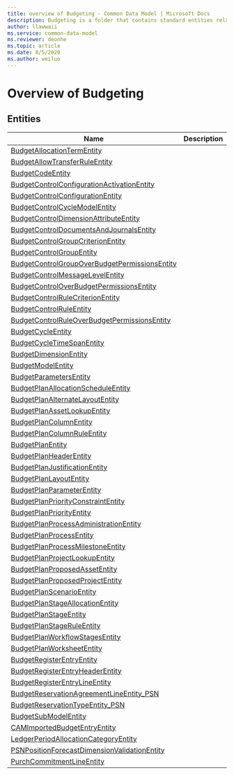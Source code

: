 ```yaml
---
title: overview of Budgeting - Common Data Model | Microsoft Docs
description: Budgeting is a folder that contains standard entities related to the Common Data Model.
author: llawwaii
ms.service: common-data-model
ms.reviewer: deonhe
ms.topic: article
ms.date: 8/5/2020
ms.author: weiluo
---
```


# Overview of Budgeting


## Entities

|Name|Description|
|---|---|
|[BudgetAllocationTermEntity](BudgetAllocationTermEntity.md)||
|[BudgetAllowTransferRuleEntity](BudgetAllowTransferRuleEntity.md)||
|[BudgetCodeEntity](BudgetCodeEntity.md)||
|[BudgetControlConfigurationActivationEntity](BudgetControlConfigurationActivationEntity.md)||
|[BudgetControlConfigurationEntity](BudgetControlConfigurationEntity.md)||
|[BudgetControlCycleModelEntity](BudgetControlCycleModelEntity.md)||
|[BudgetControlDimensionAttributeEntity](BudgetControlDimensionAttributeEntity.md)||
|[BudgetControlDocumentsAndJournalsEntity](BudgetControlDocumentsAndJournalsEntity.md)||
|[BudgetControlGroupCriterionEntity](BudgetControlGroupCriterionEntity.md)||
|[BudgetControlGroupEntity](BudgetControlGroupEntity.md)||
|[BudgetControlGroupOverBudgetPermissionsEntity](BudgetControlGroupOverBudgetPermissionsEntity.md)||
|[BudgetControlMessageLevelEntity](BudgetControlMessageLevelEntity.md)||
|[BudgetControlOverBudgetPermissionsEntity](BudgetControlOverBudgetPermissionsEntity.md)||
|[BudgetControlRuleCriterionEntity](BudgetControlRuleCriterionEntity.md)||
|[BudgetControlRuleEntity](BudgetControlRuleEntity.md)||
|[BudgetControlRuleOverBudgetPermissionsEntity](BudgetControlRuleOverBudgetPermissionsEntity.md)||
|[BudgetCycleEntity](BudgetCycleEntity.md)||
|[BudgetCycleTimeSpanEntity](BudgetCycleTimeSpanEntity.md)||
|[BudgetDimensionEntity](BudgetDimensionEntity.md)||
|[BudgetModelEntity](BudgetModelEntity.md)||
|[BudgetParametersEntity](BudgetParametersEntity.md)||
|[BudgetPlanAllocationScheduleEntity](BudgetPlanAllocationScheduleEntity.md)||
|[BudgetPlanAlternateLayoutEntity](BudgetPlanAlternateLayoutEntity.md)||
|[BudgetPlanAssetLookupEntity](BudgetPlanAssetLookupEntity.md)||
|[BudgetPlanColumnEntity](BudgetPlanColumnEntity.md)||
|[BudgetPlanColumnRuleEntity](BudgetPlanColumnRuleEntity.md)||
|[BudgetPlanEntity](BudgetPlanEntity.md)||
|[BudgetPlanHeaderEntity](BudgetPlanHeaderEntity.md)||
|[BudgetPlanJustificationEntity](BudgetPlanJustificationEntity.md)||
|[BudgetPlanLayoutEntity](BudgetPlanLayoutEntity.md)||
|[BudgetPlanParameterEntity](BudgetPlanParameterEntity.md)||
|[BudgetPlanPriorityConstraintEntity](BudgetPlanPriorityConstraintEntity.md)||
|[BudgetPlanPriorityEntity](BudgetPlanPriorityEntity.md)||
|[BudgetPlanProcessAdministrationEntity](BudgetPlanProcessAdministrationEntity.md)||
|[BudgetPlanProcessEntity](BudgetPlanProcessEntity.md)||
|[BudgetPlanProcessMilestoneEntity](BudgetPlanProcessMilestoneEntity.md)||
|[BudgetPlanProjectLookupEntity](BudgetPlanProjectLookupEntity.md)||
|[BudgetPlanProposedAssetEntity](BudgetPlanProposedAssetEntity.md)||
|[BudgetPlanProposedProjectEntity](BudgetPlanProposedProjectEntity.md)||
|[BudgetPlanScenarioEntity](BudgetPlanScenarioEntity.md)||
|[BudgetPlanStageAllocationEntity](BudgetPlanStageAllocationEntity.md)||
|[BudgetPlanStageEntity](BudgetPlanStageEntity.md)||
|[BudgetPlanStageRuleEntity](BudgetPlanStageRuleEntity.md)||
|[BudgetPlanWorkflowStagesEntity](BudgetPlanWorkflowStagesEntity.md)||
|[BudgetPlanWorksheetEntity](BudgetPlanWorksheetEntity.md)||
|[BudgetRegisterEntryEntity](BudgetRegisterEntryEntity.md)||
|[BudgetRegisterEntryHeaderEntity](BudgetRegisterEntryHeaderEntity.md)||
|[BudgetRegisterEntryLineEntity](BudgetRegisterEntryLineEntity.md)||
|[BudgetReservationAgreementLineEntity_PSN](BudgetReservationAgreementLineEntity_PSN.md)||
|[BudgetReservationTypeEntity_PSN](BudgetReservationTypeEntity_PSN.md)||
|[BudgetSubModelEntity](BudgetSubModelEntity.md)||
|[CAMImportedBudgetEntryEntity](CAMImportedBudgetEntryEntity.md)||
|[LedgerPeriodAllocationCategoryEntity](LedgerPeriodAllocationCategoryEntity.md)||
|[PSNPositionForecastDimensionValidationEntity](PSNPositionForecastDimensionValidationEntity.md)||
|[PurchCommitmentLineEntity](PurchCommitmentLineEntity.md)||
